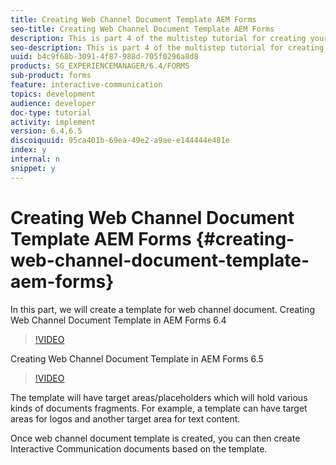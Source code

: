 ```yaml
---
title: Creating Web Channel Document Template AEM Forms
seo-title: Creating Web Channel Document Template AEM Forms
description: This is part 4 of the multistep tutorial for creating your first interactive communications document. In this part, we will create a template for web channel document.
seo-description: This is part 4 of the multistep tutorial for creating your first interactive communications document. In this part, we will create a template for web channel document.
uuid: b4c9f68b-3091-4f87-988d-705f0296a8d8
products: SG_EXPERIENCEMANAGER/6.4/FORMS
sub-product: forms
feature: interactive-communication
topics: development
audience: developer
doc-type: tutorial
activity: implement
version: 6.4,6.5
discoiquuid: 95ca401b-69ea-49e2-a9ae-e144444e481e
index: y
internal: n
snippet: y
---
```


# Creating Web Channel Document Template AEM Forms {#creating-web-channel-document-template-aem-forms}

In this part, we will create a template for web channel document.
Creating Web Channel Document Template in AEM Forms 6.4
>[!VIDEO](https://video.tv.adobe.com/v/22342?quality=9)

Creating Web Channel Document Template in AEM Forms 6.5
>[!VIDEO](https://video.tv.adobe.com/v/27807?quality=9)

The template will have target areas/placeholders which will hold various kinds of documents fragments. For example, a template can have target areas for logos and another target area for text content.

Once web channel document template is created, you can then create Interactive Communication documents based on the template.
